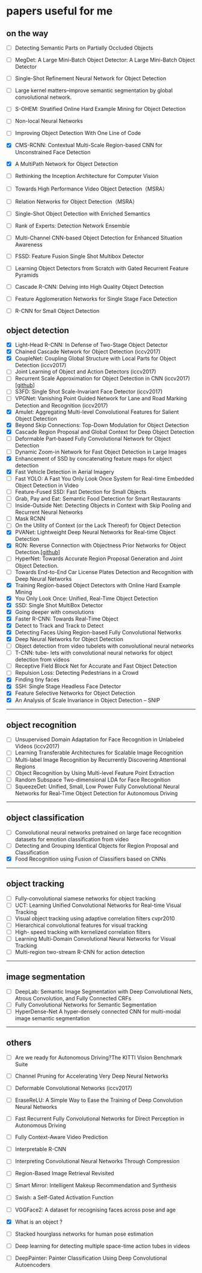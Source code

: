 # papers useful for me

## on the way
- [ ] Detecting Semantic Parts on Partially Occluded Objects
- [ ] MegDet: A Large Mini-Batch Object Detector: A Large Mini-Batch Object Detector
- [ ] Single-Shot Refinement Neural Network for Object Detection
- [ ] Large kernel matters–improve semantic segmentation by global convolutional network.
- [ ] S-OHEM: Stratified Online Hard Example Mining for Object Detection
- [ ] Non-local Neural Networks
- [ ] Improving Object Detection With One Line of Code
- [x] CMS-RCNN: Contextual Multi-Scale Region-based CNN for Unconstrained Face Detection
- [x] A MultiPath Network for Object Detection
- [ ] Rethinking the Inception Architecture for Computer Vision
- [ ] Towards High Performance Video Object Detection（MSRA）
- [ ] Relation Networks for Object Detection（MSRA）
- [ ] Single-Shot Object Detection with Enriched Semantics
- [ ] Rank of Experts: Detection Network Ensemble
- [ ] Multi-Channel CNN-based Object Detection for Enhanced Situation Awareness
- [ ] FSSD: Feature Fusion Single Shot Multibox Detector
- [ ] Learning Object Detectors from Scratch with Gated Recurrent Feature Pyramids
- [ ] Cascade R-CNN: Delving into High Quality Object Detection
- [ ] Feature Agglomeration Networks for Single Stage Face Detection
- [ ] R-CNN for Small Object Detection


## object detection
- [x] Light-Head R-CNN: In Defense of Two-Stage Object Detector
- [x] Chained Cascade Network for Object Detection (iccv2017)
- [x] CoupleNet: Coupling Global Structure with Local Parts for Object Detection (iccv2017)
- [ ] Joint Learning of Object and Action Detectors (iccv2017)
- [ ] Recurrent Scale Approximation for Object Detection in CNN (iccv2017)[[github](https://github.com/sciencefans/RSA-for-object-detection)]
- [ ] S3FD: Single Shot Scale-Invariant Face Detector (iccv2017)
- [ ] VPGNet: Vanishing Point Guided Network for Lane and Road Marking Detection and Recognition (iccv2017)
- [x] Amulet: Aggregating Multi-level Convolutional Features for Salient Object Detection
- [x] Beyond Skip Connections: Top-Down Modulation for Object Detection
- [x] Cascade Region Proposal and Global Context for Deep Object Detection
- [ ] Deformable Part-based Fully Convolutional Network for Object Detection
- [ ] Dynamic Zoom-in Network for Fast Object Detection in Large Images
- [x] Enhancement of SSD by concatenating feature maps for object detection
- [x] Fast Vehicle Detection in Aerial Imagery
- [ ] Fast YOLO: A Fast You Only Look Once System for Real-time Embedded Object Detection in Video
- [ ] Feature-Fused SSD: Fast Detection for Small Objects
- [ ] Grab, Pay and Eat: Semantic Food Detection for Smart Restaurants
- [ ] Inside-Outside Net: Detecting Objects in Context with Skip Pooling and Recurrent Neural Networks
- [ ] Mask RCNN
- [ ] On the Utility of Context (or the Lack Thereof) for Object Detection
- [x] PVANet: Lightweight Deep Neural Networks for Real-time Object Detection
- [x] RON: Reverse Connection with Objectness Prior Networks for Object Detection.[[github](https://github.com/taokong/RON)]
- [ ] HyperNet: Towards Accurate Region Proposal Generation and Joint Object Detection.
- [ ] Towards End-to-End Car License Plates Detection and Recognition with Deep Neural Networks
- [x] Training Region-based Object Detectors with Online Hard Example Mining
- [x] You Only Look Once: Unified, Real-Time Object Detection
- [x] SSD: Single Shot MultiBox Detector
- [x] Going deeper with convolutions
- [x] Faster R-CNN: Towards Real-Time Object
- [x] Detect to Track and Track to Detect
- [x] Detecting Faces Using Region-based Fully Convolutional Networks
- [x] Deep Neural Networks for Object Detection
- [ ] Object detection from video tubelets with convolutional neural networks
- [ ] T-CNN: tube- lets with convolutional neural networks for object detection from videos
- [ ] Receptive Field Block Net for Accurate and Fast Object Detection
- [ ] Repulsion Loss: Detecting Pedestrians in a Crowd
- [x] Finding tiny faces
- [x] SSH: Single Stage Headless Face Detector
- [x] Feature Selective Networks for Object Detection
- [x] An Analysis of Scale Invariance in Object Detection – SNIP

----

## object recognition 
- [ ] Unsupervised Domain Adaptation for Face Recognition in Unlabeled Videos (iccv2017)
- [ ] Learning Transferable Architectures for Scalable Image Recognition
- [ ] Multi-label Image Recognition by Recurrently Discovering Attentional Regions
- [ ] Object Recognition by Using Multi-level Feature Point Extraction
- [ ] Random Subspace Two-dimensional LDA for Face Recognition
- [ ] SqueezeDet: Unified, Small, Low Power Fully Convolutional Neural Networks for Real-Time Object Detection for Autonomous Driving

----

## object classification
- [ ] Convolutional neural networks pretrained on large face recognition datasets for emotion classification from video
- [ ] Detecting and Grouping Identical Objects for Region Proposal and Classification
- [x] Food Recognition using Fusion of Classifiers based on CNNs

----

## object tracking
- [ ] Fully-convolutional siamese networks for object tracking
- [ ] UCT: Learning Unified Convolutional Networks for Real-time Visual Tracking
- [ ] Visual object tracking using adaptive correlation filters cvpr2010
- [ ] Hierarchical convolutional features for visual tracking
- [ ] High- speed tracking with kernelized correlation filters
- [ ] Learning Multi-Domain Convolutional Neural Networks for Visual Tracking
- [ ] Multi-region two-stream R-CNN for action detection

----

## image segmentation
- [ ] DeepLab: Semantic Image Segmentation with Deep Convolutional Nets, Atrous Convolution, and Fully Connected CRFs
- [ ] Fully Convolutional Networks for Semantic Segmentation
- [ ] HyperDense-Net A hyper-densely connected CNN for multi-modal image semantic segmentation

----

## others
- [ ] Are we ready for Autonomous Driving?The KITTI Vision Benchmark Suite
- [ ] Channel Pruning for Accelerating Very Deep Neural Networks
- [ ] Deformable Convolutional Networks (iccv2017)
- [ ] EraseReLU: A Simple Way to Ease the Training of Deep Convolution Neural Networks
- [ ] Fast Recurrent Fully Convolutional Networks for Direct Perception in Autonomous Driving
- [ ] Fully Context-Aware Video Prediction
- [ ] Interpretable R-CNN
- [ ] Interpreting Convolutional Neural Networks Through Compression
- [ ] Region-Based Image Retrieval Revisited
- [ ] Smart Mirror: Intelligent Makeup Recommendation and Synthesis
- [ ] Swish: a Self-Gated Activation Function
- [ ] VGGFace2: A dataset for recognising faces across pose and age
- [x] What is an object ?
- [ ] Stacked hourglass networks for human pose estimation
- [ ] Deep learning for detecting multiple space-time action tubes in videos
- [ ] DeepPainter: Painter Classification Using Deep Convolutional Autoencoders


